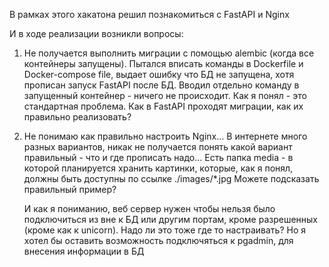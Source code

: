 В рамках этого хакатона решил познакомиться с FastAPI и Nginx 

И в ходе реализации возникли вопросы:
1. Не получается выполнить миграции с помощью alembic (когда все контейнеры запущены).
   Пытался вписать команды в Dockerfile и Docker-compose file, выдает ошибку что БД не запущена, хотя прописан запуск FastAPI после БД.
   Вводил отдельно команду в запущенный контейнер - ничего не происходит. Как я понял - это стандартная проблема.
   Как в FastAPI проходят миграции, как их правильно реализовать?
3. Не понимаю как правильно настроить Nginx...
   В интернете много разных вариантов, никак не получается понять какой вариант правильный - что и где прописать надо...
   Есть папка media - в которой планируется хранить картинки, которые, как я понял, должны быть доступны по ссылке ./images/*.jpg
   Можете подсказать правильный пример?

   И как я пониманию, веб сервер нужен чтобы нельзя было подключиться из вне к БД или другим портам, кроме разрешенных (кроме как к unicorn). Надо ли это тоже где то настраивать?
   Но я хотел бы оставить возможность подключяться к pgadmin, для внесения информации в БД
